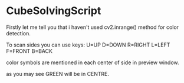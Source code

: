 # CubeSolvingScript

Firstly let me tell you that i haven't used cv2.inrange() method for color detection.

To scan sides you can use keys:
U=UP
D=DOWN
R=RIGHT
L=LEFT
F=FRONT
B=BACK

color symbols are mentioned in each center of side in preview window.

as you may see GREEN will be in CENTRE.


